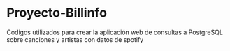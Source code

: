 # Proyecto-Billinfo
Codigos utilizados para crear la aplicación web de consultas a PostgreSQL sobre canciones y artistas con datos de spotify

